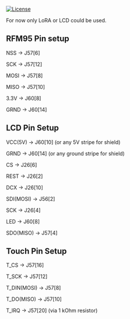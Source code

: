 [![License](https://img.shields.io/badge/License-BSD%203--Clause-blue.svg)](https://opensource.org/licenses/BSD-3-Clause)


For now only LoRA or LCD could be used. 

RFM95 Pin setup
---

NSS -> J57[6]

SCK -> J57[12]

MOSI -> J57[8]

MISO -> J57[10]

3.3V -> J60[8]

GRND -> J60[14]



LCD Pin Setup
---

VCC(5V) -> J60[10] (or any 5V stripe for shield)

GRND -> J60[14] (or any ground stripe for shield)

CS -> J26[6]

REST ->  J26[2]

DCX -> J26[10]

SDI(MOSI) -> J56[2]

SCK -> J26[4]

LED -> J60[8]

SDO(MISO) -> J57[4]


Touch Pin Setup
--- 

T_CS -> J57[16]

T_SCK -> J57[12]

T_DIN(MOSI) -> J57[8]

T_DO(MISO) -> J57[10]

T_IRQ -> J57[20] (via 1 kOhm resistor)